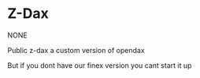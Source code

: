 # Z-Dax
NONE

Public z-dax a custom version of opendax

But if you dont have our finex version you cant start it up
